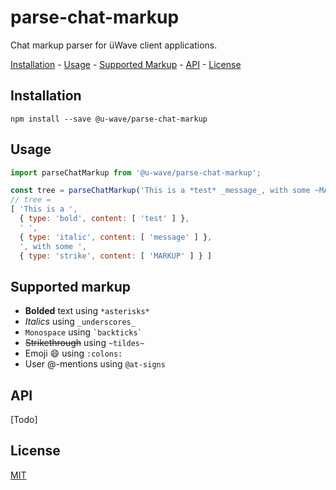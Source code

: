 # parse-chat-markup

Chat markup parser for üWave client applications.

[Installation](#installation) - [Usage](#usage) - [Supported Markup](#supported-markup) -
[API](#api) - [License](#license)

## Installation

```
npm install --save @u-wave/parse-chat-markup
```

## Usage

```js
import parseChatMarkup from '@u-wave/parse-chat-markup';

const tree = parseChatMarkup('This is a *test* _message_, with some ~MARKUP~');
// tree =
[ 'This is a ',
  { type: 'bold', content: [ 'test' ] },
  ' ',
  { type: 'italic', content: [ 'message' ] },
  ', with some ',
  { type: 'strike', content: [ 'MARKUP' ] } ]
```

## Supported markup

 - **Bolded** text using `*asterisks*`
 - _Italics_ using `_underscores_`
 - `Monospace` using ``` `backticks` ```
 - <strike>Strikethrough</strike> using `~tildes~`
 - Emoji :smile: using `:colons:`
 - User @-mentions using `@at-signs`

## API

[Todo]

## License

[MIT][license]

[license]: ./LICENSE
